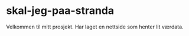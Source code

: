 # skal-jeg-paa-stranda

Velkommen til mitt prosjekt. Har laget en nettside som henter lit værdata. 
